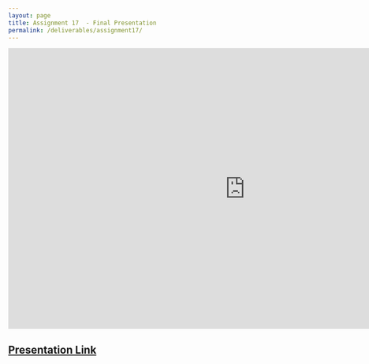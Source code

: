 ```yaml
---
layout: page
title: Assignment 17  - Final Presentation
permalink: /deliverables/assignment17/
---
```


<iframe src="https://docs.google.com/presentation/d/e/2PACX-1vSholsZHUTtRCvFb2C87b2jN64b4VW-5VU5qRyZoH7Zji6xi2AreIVK_4ajtkznV3HhlAdws5rIO0_O/embed?
start=false&loop=false&delayms=60000" frameborder="0" width="960" height="569" allowfullscreen="true" mozallowfullscreen="true" webkitallowfullscreen="true"></iframe>

<h2><a href="https://docs.google.com/presentation/d/1XIfEvyGDWHUlquygtjGewd9HMD1QMRS6J_rG9vUJNQo/edit?usp=sharing">Presentation Link</a></h2>
